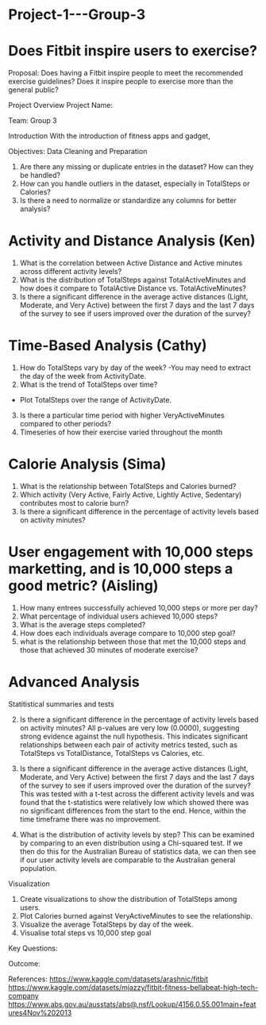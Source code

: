 # Project-1---Group-3
# Does Fitbit inspire users to exercise? 
Proposal: Does having a Fitbit inspire people to meet the recommended exercise guidelines? Does it inspire people to exercise more than the general public? 

Project Overview
Project Name: 

Team: Group 3

Introduction
With the introduction of fitness apps and gadget, 


Objectives:
Data Cleaning and Preparation
1. Are there any missing or duplicate entries in the dataset? How can they be handled?
2. How can you handle outliers in the dataset, especially in TotalSteps or Calories?
3. Is there a need to normalize or standardize any columns for better analysis?

# Activity and Distance Analysis (Ken)
1. What is the correlation between Active Distance and Active minutes across different activity levels?
2. What is the distribution of TotalSteps against TotalActiveMinutes and how does it compare to TotalActive Distance vs. TotalActiveMinutes?
3. Is there a significant difference in the average active distances (Light, Moderate, and Very Active) between the first 7 days and the last 7 days of the survey to see if users improved over the duration of the survey?


# Time-Based Analysis (Cathy)
1. How do TotalSteps vary by day of the week?
   -You may need to extract the day of the week from ActivityDate.
2. What is the trend of TotalSteps over time?
  - Plot TotalSteps over the range of ActivityDate.
3. Is there a particular time period with higher VeryActiveMinutes compared to other periods?
4. Timeseries of how their exercise varied throughout the month


# Calorie Analysis (Sima)
1. What is the relationship between TotalSteps and Calories burned?
2. Which activity (Very Active, Fairly Active, Lightly Active, Sedentary) contributes most to calorie burn?
3. Is there a significant difference in the percentage of activity levels based on activity minutes?


# User engagement with 10,000 steps marketting, and is 10,000 steps a good metric? (Aisling)
1. How many entrees successfully achieved 10,000 steps or more per day?
2. What percentage of individual users achieved 10,000 steps?
3. What is the average steps completed?
4. How does each individuals average compare to 10,000 step goal?
5. what is the relationship between those that met the 10,000 steps and those that achieved 30 minutes of moderate exercise?

# Advanced Analysis
Statitistical summaries and tests

2. Is there a significant difference in the percentage of activity levels based on activity minutes?
All p-values are very low (0.0000), suggesting strong evidence against the null hypothesis.
This indicates significant relationships between each pair of activity metrics tested, such as TotalSteps vs TotalDistance, TotalSteps vs Calories, etc.

3. Is there a significant difference in the average active distances (Light, Moderate, and Very Active) between the first 7 days and the last 7 days of the survey to see if users improved over the duration of the survey?
This was tested with a t-test across the different activity levels and was found that the t-statistics were relatively low which showed there was no significant differences from the start to the end. Hence, within the time timeframe there was no improvement.

4. What is the distribution of activity levels by step?
This can be examined by comparing to an even distribution using a Chi-squared test. If we then do this for the Australian Bureau of statistics data, we can then see if our user activity levels are comparable to the Australian general population. 


Visualization
1. Create visualizations to show the distribution of TotalSteps among users.
2. Plot Calories burned against VeryActiveMinutes to see the relationship.
3. Visualize the average TotalSteps by day of the week.
4. Visualise total steps vs 10,000 step goal 

Key Questions:


Outcome:


References:
https://www.kaggle.com/datasets/arashnic/fitbit
https://www.kaggle.com/datasets/mjazzy/fitbit-fitness-bellabeat-high-tech-company
https://www.abs.gov.au/ausstats/abs@.nsf/Lookup/4156.0.55.001main+features4Nov%202013



